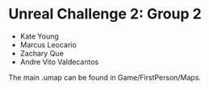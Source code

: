 # Unreal Challenge 2: Group 2
-  Kate Young
-  Marcus Leocario
-  Zachary Que
-  Andre Vito Valdecantos

The main .umap can be found in Game/FirstPerson/Maps.
